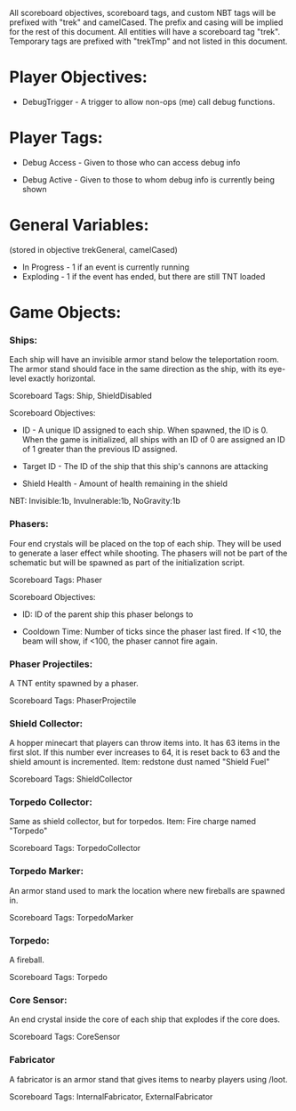 All scoreboard objectives, scoreboard tags, and custom NBT tags will be prefixed with "trek" and camelCased. The prefix and casing will be implied for the rest of this document. All entities will have a scoreboard tag "trek". Temporary tags are prefixed with "trekTmp" and not listed in this document.

Player Objectives:
==================

-   DebugTrigger - A trigger to allow non-ops (me) call debug functions.

Player Tags:
============

-   Debug Access - Given to those who can access debug info

-   Debug Active - Given to those to whom debug info is currently being shown

General Variables:
==================

(stored in objective trekGeneral, camelCased)

-   In Progress - 1 if an event is currently running
-   Exploding - 1 if the event has ended, but there are still TNT loaded

Game Objects:
=============

### Ships:

Each ship will have an invisible armor stand below the teleportation room. The armor stand should face in the same direction as the ship, with its eye-level exactly horizontal.

Scoreboard Tags: Ship, ShieldDisabled

Scoreboard Objectives:

-   ID - A unique ID assigned to each ship. When spawned, the ID is 0. When the game is initialized, all ships with an ID of 0 are assigned an ID of 1 greater than the previous ID assigned.

-   Target ID - The ID of the ship that this ship's cannons are attacking

-   Shield Health - Amount of health remaining in the shield

NBT: Invisible:1b, Invulnerable:1b, NoGravity:1b

### Phasers:

Four end crystals will be placed on the top of each ship. They will be used to generate a laser effect while shooting. The phasers will not be part of the schematic but will be spawned as part of the initialization script.

Scoreboard Tags: Phaser

Scoreboard Objectives:

-   ID: ID of the parent ship this phaser belongs to

-   Cooldown Time: Number of ticks since the phaser last fired. If <10, the beam will show, if <100, the phaser cannot fire again.

### Phaser Projectiles:

A TNT entity spawned by a phaser.

Scoreboard Tags: PhaserProjectile

### Shield Collector:

A hopper minecart that players can throw items into. It has 63 items in the first slot. If this number ever increases to 64, it is reset back to 63 and the shield amount is incremented. Item: redstone dust named "Shield Fuel"

Scoreboard Tags: ShieldCollector

### Torpedo Collector:

Same as shield collector, but for torpedos. Item: Fire charge named "Torpedo"

Scoreboard Tags: TorpedoCollector

### Torpedo Marker:

An armor stand used to mark the location where new fireballs are spawned in.

Scoreboard Tags: TorpedoMarker

### Torpedo:

A fireball.

Scoreboard Tags: Torpedo

### Core Sensor:

An end crystal inside the core of each ship that explodes if the core does.

Scoreboard Tags: CoreSensor

### Fabricator

A fabricator is an armor stand that gives items to nearby players using /loot.

Scoreboard Tags: InternalFabricator, ExternalFabricator
